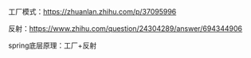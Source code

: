 工厂模式：https://zhuanlan.zhihu.com/p/37095996

反射：https://www.zhihu.com/question/24304289/answer/694344906

spring底层原理：工厂+反射